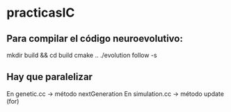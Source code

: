 # practicasIC

## Para compilar el código neuroevolutivo:

mkdir build && cd build
cmake ..
./evolution follow -s

## Hay que paralelizar
En genetic.cc -> método nextGeneration
En simulation.cc -> método update (for)
